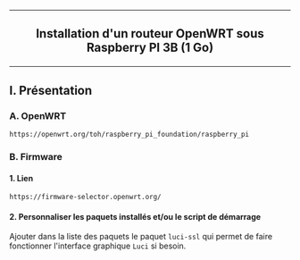 ----------------------------------------------------------------------------------------------------------------------------------------------------------------
## <p align='center'> Installation d'un routeur OpenWRT sous Raspberry PI 3B (1 Go) </p>

----------------------------------------------------------------------------------------------------------------------------------------------------------------
## I. Présentation
### A. OpenWRT
```
https://openwrt.org/toh/raspberry_pi_foundation/raspberry_pi
```
### B. Firmware
#### 1. Lien
```
https://firmware-selector.openwrt.org/
```
#### 2. Personnaliser les paquets installés et/ou le script de démarrage
Ajouter dans la liste des paquets le paquet `luci-ssl` qui permet de faire fonctionner l'interface graphique `Luci` si besoin.


